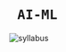 # <code> AI-ML </code>


![syllabus](https://user-images.githubusercontent.com/83055591/206910187-5d5e0b2a-13b2-4d0e-b36f-18814e2e627c.png)
